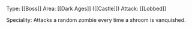 Type: [[Boss]]
Area: [[Dark Ages]] ([[Castle]])
Attack: [[Lobbed]]

Speciality: Attacks a random zombie every time a shroom is vanquished.